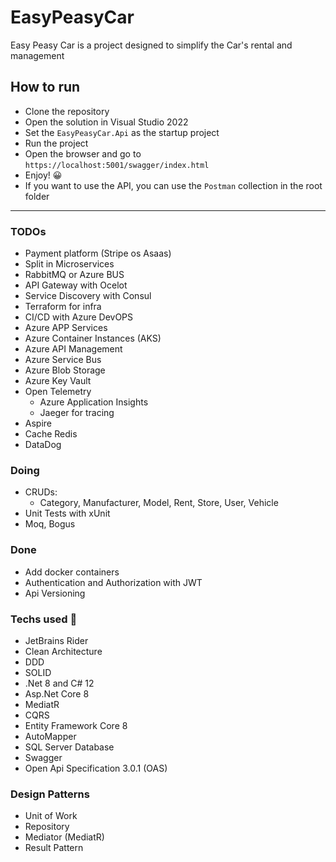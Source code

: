 # EasyPeasyCar
Easy Peasy Car is a project designed to simplify the Car's rental and management

## How to run
* Clone the repository
* Open the solution in Visual Studio 2022
* Set the `EasyPeasyCar.Api` as the startup project
* Run the project
* Open the browser and go to `https://localhost:5001/swagger/index.html`
* Enjoy! 😀
* If you want to use the API, you can use the `Postman` collection in the root folder

---
### TODOs

* Payment platform (Stripe os Asaas)
* Split in Microservices
* RabbitMQ or Azure BUS
* API Gateway with Ocelot
* Service Discovery with Consul
* Terraform for infra
* CI/CD with Azure DevOPS
* Azure APP Services
* Azure Container Instances (AKS)
* Azure API Management
* Azure Service Bus
* Azure Blob Storage
* Azure Key Vault
* Open Telemetry
  * Azure Application Insights
  * Jaeger for tracing
* Aspire
* Cache Redis
* DataDog

### Doing
* CRUDs:
  * Category, Manufacturer, Model, Rent, Store, User, Vehicle
* Unit Tests with xUnit
* Moq, Bogus

### Done
* Add docker containers
* Authentication and Authorization with JWT
* Api Versioning


### Techs used 🤖
* JetBrains Rider
* Clean Architecture
* DDD
* SOLID
* .Net 8 and C# 12
* Asp.Net Core 8
* MediatR
* CQRS
* Entity Framework Core 8
* AutoMapper 
* SQL Server Database
* Swagger
* Open Api Specification 3.0.1 (OAS)



### Design Patterns
* Unit of Work
* Repository
* Mediator (MediatR)
* Result Pattern
